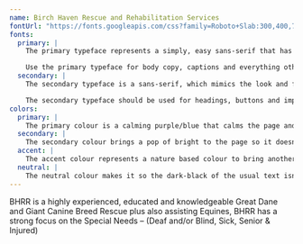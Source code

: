 ```yaml
---
name: Birch Haven Rescue and Rehabilitation Services
fontUrl: "https://fonts.googleapis.com/css?family=Roboto+Slab:300,400,700|Roboto:300,300i,400,400i,500,500i"
fonts:
  primary: |
    The primary typeface represents a simply, easy sans-serif that has trusting look and feel.

    Use the primary typeface for body copy, captions and everything other than what the secondary is used for.
  secondary: |
    The secondary typeface is a sans-serif, which mimics the look and feel of the primary.

    The secondary typeface should be used for headings, buttons and important information.
colors:
  primary: |
    The primary colour is a calming purple/blue that calms the page and gives the page a trusting feel. Use them for h1-3, footers and emphasis.
  secondary: |
    The secondary colour brings a pop of bright to the page so it doesn't all wash out. Use them for the cards and footer background and for h4-6.
  accent: |
    The accent colour represents a nature based colour to bring another calming and trusting feel to the website. Use them for the header and button backgrounds.
  neutral: |
    The neutral colour makes it so the dark-black of the usual text isn't too bold and harsh and blends more with the branding of the company. Use them for the body copy and captions.
---
```


BHRR is a highly experienced, educated and knowledgeable Great Dane and Giant Canine Breed Rescue plus also assisting Equines, BHRR has a strong focus on the Special Needs – (Deaf and/or Blind, Sick, Senior & Injured)
